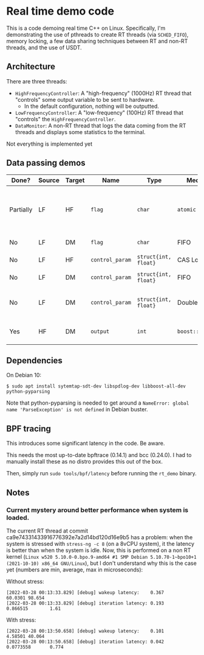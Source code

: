 Real time demo code
===================

This is a code demoing real time C++ on Linux. Specifically, I'm demonstrating
the use of pthreads to create RT threads (via `SCHED_FIFO`), memory locking,
a few data sharing techniques between RT and non-RT threads, and the use of
USDT.

Architecture
------------

There are three threads:

- `HighFrequencyController`: A "high-frequency" (1000Hz) RT thread that
  "controls" some output variable to be sent to hardware.
  - In the default configuration, nothing will be outputted.
- `LowFrequencyController`: A "low-frequency" (100Hz) RT thread that "controls"
  the `HighFrequencyController`.
- `DataMonitor`: A non-RT thread that logs the data coming from the RT threads
  and displays some statistics to the terminal.

Not everything is implemented yet

Data passing demos
------------------

| Done? | Source | Target | Name | Type | Mechanism | Description |
|-------|--------|--------|------|------|-----------|-------------|
| Partially | LF     | HF     | `flag` | `char` | `atomic` | A flag that controls enable/disable and the function to use |
| No | LF     | DM     | `flag` | `char` | FIFO | Same as above |
| No | LF     | HF     | `control_param` | `struct{int, float}` | CAS Loop | Some parameters |
| No | LF     | DM     | `control_param` | `struct{int, float}` | FIFO | Same as above |
| No | LF     | DM     | `control_param` | `struct{int, float}` | Double buffering | Same as above, but for displaying live in the terminal |
| Yes | HF     | DM     | `output` | `int` | `boost::spsc_queue` | The output data from the HF thread |

Dependencies
------------

On Debian 10:

```
$ sudo apt install sytemtap-sdt-dev libspdlog-dev libboost-all-dev python-pyparsing
```

Note that python-pyparsing is needed to get around a `NameError: global name
'ParseException' is not defined` in Debian buster.

BPF tracing
-----------

This introduces some significant latency in the code. Be aware.

This needs the most up-to-date bpftrace (0.14.1) and bcc (0.24.0). I had to
manually install these as no distro provides this out of the box.

Then, simply run `sudo tools/bpf/latency` before running the `rt_demo` binary.

Notes
-----

### Current mystery around better performance when system is loaded.

The current RT thread at commit ca9e74331433916776392e7a2d14bd120d16e9b5 has a
problem: when the system is stressed with `stress-ng -c 8` (on a 8vCPU system),
it the latency is better than when the system is idle. Now, this is performed
on a non RT kernel (`Linux w520 5.10.0-0.bpo.9-amd64 #1 SMP Debian
5.10.70-1~bpo10+1 (2021-10-10) x86_64 GNU/Linux`), but I don't understand why
this is the case yet (numbers are min, average, max in microseconds):

Without stress:

```
[2022-03-28 00:13:33.829] [debug] wakeup latency:    0.367      60.0301 98.654
[2022-03-28 00:13:33.829] [debug] iteration latency: 0.193      0.866515        1.61
```

With stress:

```
[2022-03-28 00:13:50.658] [debug] wakeup latency:    0.101      4.58501 40.064
[2022-03-28 00:13:50.658] [debug] iteration latency: 0.042      0.0773558       0.774
```
